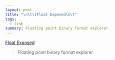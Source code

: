 ```yaml
---
layout: post
title: "\n\t\tFloat Exposed\n\t"
tags:
  - link
summary: Floating point binary format explorer.
---
```


[
		Float Exposed
	](https://float.exposed/0x44c00000)

<blockquote><p>
Floating point binary format explorer.
</p></blockquote>
